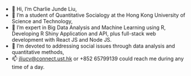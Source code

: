 - 👋 Hi, I’m Charlie Junde Liu,
- 👀 I’m a student of Quantitative Socialogy at the Hong Kong University of Science and Technology,
- 🌱 I’m expert in Big Data Analysis and Machine Learning using R, Developing R Shiny Application and API, plus full-stack web development with React JS and Node JS.
- 💞️ I’m devoted to addressing social issues through data analysis and quantitative methods,
- 📫 jliucv@connect.ust.hk or +852 65799139 could reach me during any time of a day.

<!---
CharlieLiu-HK/CharlieLiu-HK is a ✨ special ✨ repository because its `README.md` (this file) appears on your GitHub profile.
You can click the Preview link to take a look at your changes.
--->
